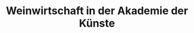 ---
title: "Weinwirtschaft in der Akademie der Künste"
url: /berlin/weinwirtschaft-in-der-akademie-der-kuenste/
shop: Wein
---